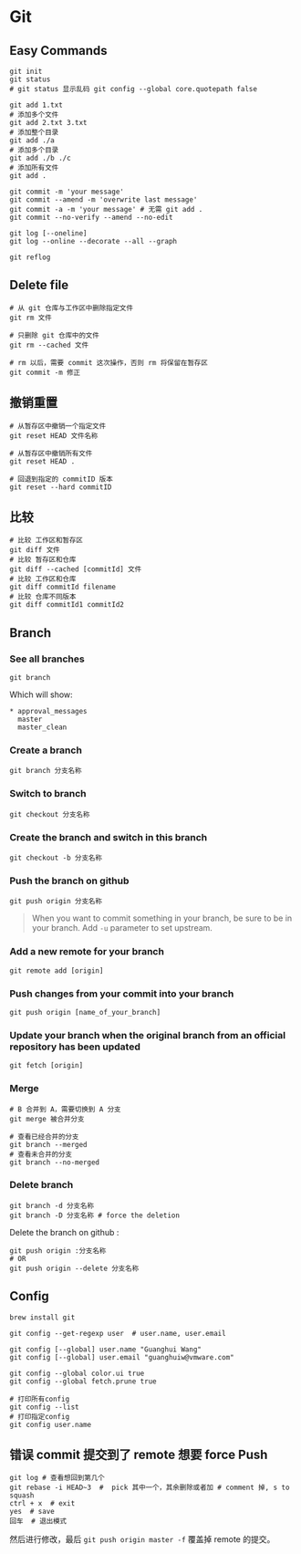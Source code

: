 # Git

## Easy Commands

```shell
git init
git status
# git status 显示乱码 git config --global core.quotepath false

git add 1.txt
# 添加多个文件
git add 2.txt 3.txt
# 添加整个目录
git add ./a
# 添加多个目录
git add ./b ./c
# 添加所有文件
git add .

git commit -m 'your message'
git commit --amend -m 'overwrite last message'
git commit -a -m 'your message' # 无需 git add .
git commit --no-verify --amend --no-edit

git log [--oneline]
git log --online --decorate --all --graph

git reflog
```

## Delete file

```shell
# 从 git 仓库与工作区中删除指定文件
git rm 文件

# 只删除 git 仓库中的文件
git rm --cached 文件

# rm 以后，需要 commit 这次操作，否则 rm 将保留在暂存区
git commit -m 修正
```

## 撤销重置

```shell
# 从暂存区中撤销一个指定文件
git reset HEAD 文件名称

# 从暂存区中撤销所有文件
git reset HEAD .

# 回退到指定的 commitID 版本
git reset --hard commitID
```

## 比较

```shell
# 比较 工作区和暂存区
git diff 文件
# 比较 暂存区和仓库
git diff --cached [commitId] 文件
# 比较 工作区和仓库
git diff commitId filename
# 比较 仓库不同版本
git diff commitId1 commitId2
```

## Branch

### See all branches

```shell
git branch
```

Which will show:

```
* approval_messages
  master
  master_clean
```

### Create a branch

```shell
git branch 分支名称
```

### Switch to branch

```shell
git checkout 分支名称
```

### Create the branch and switch in this branch

```shell
git checkout -b 分支名称
```

### Push the branch on github

```shell
git push origin 分支名称
```

> When you want to commit something in your branch, be sure to be in your branch. Add `-u` parameter to set upstream.

### Add a new remote for your branch

```shell
git remote add [origin]
```

### Push changes from your commit into your branch

```shell
git push origin [name_of_your_branch]
```

### Update your branch when the original branch from an official repository has been updated

```shell
git fetch [origin]
```

### Merge

```shell
# B 合并到 A，需要切换到 A 分支
git merge 被合并分支

# 查看已经合并的分支
git branch --merged
# 查看未合并的分支
git branch --no-merged
```

### Delete branch

```shell
git branch -d 分支名称
git branch -D 分支名称 # force the deletion
```

Delete the branch on github :

```shell
git push origin :分支名称
# OR
git push origin --delete 分支名称
```

## Config

```shell
brew install git

git config --get-regexp user  # user.name, user.email

git config [--global] user.name "Guanghui Wang"
git config [--global] user.email "guanghuiw@vmware.com"

git config --global color.ui true
git config --global fetch.prune true

# 打印所有config
git config --list
# 打印指定config
git config user.name
```

## 错误 commit 提交到了 remote 想要 force Push

```shell
git log # 查看想回到第几个
git rebase -i HEAD~3  #  pick 其中一个，其余删除或者加 # comment 掉, s to squash
ctrl + x  # exit
yes  # save
回车  # 退出模式
```

然后进行修改，最后 `git push origin master -f` 覆盖掉 remote 的提交。
